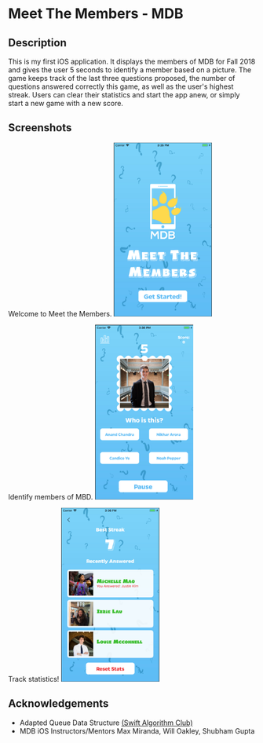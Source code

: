 # Meet The Members - MDB

## Description
This is my first iOS application. It displays the members of MDB for Fall 2018 and gives the user 5 seconds to identify a member based on a picture. The game keeps track of the last three questions proposed, the number of questions answered correctly this game, as well as the user's highest streak. Users can clear their statistics and start the app anew, or simply start a new game with a new score.

## Screenshots
Welcome to Meet the Members.
<img src="screenshots/home.png" width="200">

Identify members of MBD.
<img src="screenshots/gameplay.png" width="200">

Track statistics!
<img src="screenshots/stats.png" width="200">






## Acknowledgements
* Adapted Queue Data Structure [\(Swift Algorithm Club\)](https://github.com/raywenderlich/swift-algorithm-club/blob/master/Queue/)
* MDB iOS Instructors/Mentors Max Miranda, Will Oakley, Shubham Gupta



